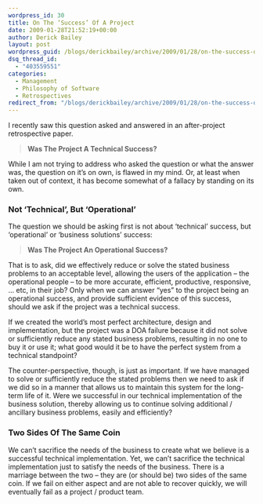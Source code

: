 ```yaml
---
wordpress_id: 30
title: On The ‘Success’ Of A Project
date: 2009-01-28T21:52:19+00:00
author: Derick Bailey
layout: post
wordpress_guid: /blogs/derickbailey/archive/2009/01/28/on-the-success-of-a-project.aspx
dsq_thread_id:
  - "403559551"
categories:
  - Management
  - Philosophy of Software
  - Retrospectives
redirect_from: "/blogs/derickbailey/archive/2009/01/28/on-the-success-of-a-project.aspx/"
---
```

I recently saw this question asked and answered in an after-project retrospective paper.

> **Was The Project A Technical Success?** 

While I am not trying to address who asked the question or what the answer was, the question on it’s on own, is flawed in my mind. Or, at least when taken out of context, it has become somewhat of a fallacy by standing on its own. 

### Not ‘Technical’, But ‘Operational’

The question we should be asking first is not about ‘technical’ success, but ‘operational’ or ‘business solutions’ success: 

> **Was The Project An Operational Success?** 

That is to ask, did we effectively reduce or solve the stated business problems to an acceptable level, allowing the users of the application – the operational people &#8211; to be more accurate, efficient, productive, responsive, … etc, in their job? Only when we can answer “yes” to the project being an operational success, and provide sufficient evidence of this success, should we ask if the project was a technical success. 

If we created the world’s most perfect architecture, design and implementation, but the project was a DOA failure because it did not solve or sufficiently reduce any stated business problems, resulting in no one to buy it or use it; what good would it be to have the perfect system from a technical standpoint? 

The counter-perspective, though, is just as important. If we have managed to solve or sufficiently reduce the stated problems then we need to ask if we did so in a manner that allows us to maintain this system for the long-term life of it. Were we successful in our technical implementation of the business solution, thereby allowing us to continue solving additional / ancillary business problems, easily and efficiently? 

### Two Sides Of The Same Coin

We can’t sacrifice the needs of the business to create what we believe is a successful technical implementation. Yet, we can’t sacrifice the technical implementation just to satisfy the needs of the business. There is a marriage between the two – they are (or should be) two sides of the same coin. If we fail on either aspect and are not able to recover quickly, we will eventually fail as a project / product team.